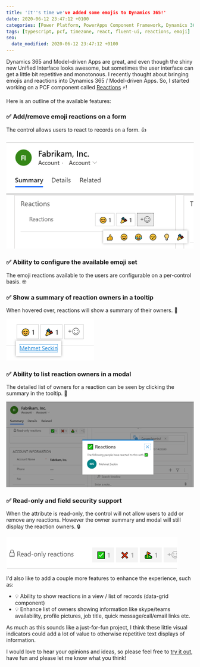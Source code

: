 ```yaml
---
title: 'It''s time we've added some emojis to Dynamics 365!'
date: 2020-06-12 23:47:12 +0100
categories: [Power Platform, PowerApps Component Framework, Dynamics 365]
tags: [typescript, pcf, timezone, react, fluent-ui, reactions, emoji]
seo:
  date_modified: 2020-06-12 23:47:12 +0100
---
```


Dynamics 365 and Model-driven Apps are great, and even though the shiny new Unified Interface looks awesome, but sometimes the user interface can get a little bit repetitive and monotonous. I recently thought about bringing emojis and reactions into Dynamics 365 / Model-driven Apps. So, I started working on a PCF component called [Reactions](https://github.com/mehmetseckin/Reactions) ⚡!

Here is an outline of the available features:

### ✅ Add/remove emoji reactions on a form

The control allows users to react to records on a form. 👍

![Reactions on form](assets/img/posts/reactions-on-form.png)

### ✅ Ability to configure the available emoji set

The emoji reactions available to the users are configurable on a per-control basis. 🤓

### ✅ Show a summary of reaction owners in a tooltip

When hovered over, reactions will show a summary of their owners. 🚁

![Owner Summary](assets/img/posts/owner-summary.png)

### ✅ Ability to list reaction owners in a modal

The detailed list of owners for a reaction can be seen by clicking the summary in the tooltip. 📃

![Owner List](assets/img/posts/owners-modal.png)

### ✅ Read-only and field security support

When the attribute is read-only, the control will not allow users to add or remove any reactions. However the owner summary and modal will still display the reaction owners. 🔒

![Read-only support](assets/img/posts/read-only-support.png)

I'd also like to add a couple more features to enhance the experience, such as:

- 💡 Ability to show reactions in a view / list of records (data-grid component)
- 💡 Enhance list of owners showing information like skype/teams availability, profile pictures, job title, quick message/call/email links etc.

As much as this sounds like a just-for-fun project, I think these little visual indicators could add a lot of value to otherwise repetitive text displays of information.

I would love to hear your opinions and ideas, so please feel free to [try it out](https://github.com/mehmetseckin/Reactions/releases/latest), have fun and please let me know what you think!